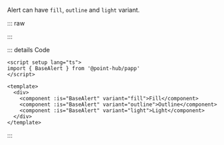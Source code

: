 Alert can have `fill`, `outline` and `light` variant.

::: raw

<AlertVariant />

:::

::: details Code

```vue
<script setup lang="ts">
import { BaseAlert } from '@point-hub/papp'
</script>

<template>
  <div>
    <component :is="BaseAlert" variant="fill">Fill</component>
    <component :is="BaseAlert" variant="outline">Outline</component>
    <component :is="BaseAlert" variant="light">Light</component>
  </div>
</template>
```

:::
